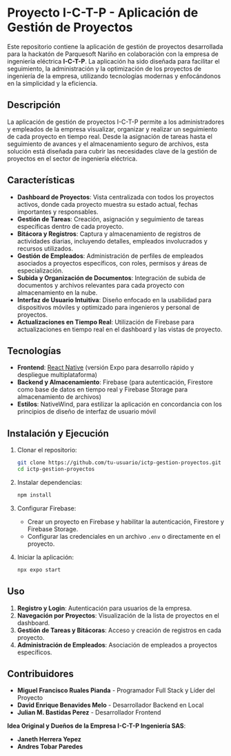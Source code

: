 # Proyecto I-C-T-P - Aplicación de Gestión de Proyectos

Este repositorio contiene la aplicación de gestión de proyectos desarrollada para la hackatón de Parquesoft Nariño en colaboración con la empresa de ingeniería eléctrica **I-C-T-P**. La aplicación ha sido diseñada para facilitar el seguimiento, la administración y la optimización de los proyectos de ingeniería de la empresa, utilizando tecnologías modernas y enfocándonos en la simplicidad y la eficiencia.

## Descripción

La aplicación de gestión de proyectos I-C-T-P permite a los administradores y empleados de la empresa visualizar, organizar y realizar un seguimiento de cada proyecto en tiempo real. Desde la asignación de tareas hasta el seguimiento de avances y el almacenamiento seguro de archivos, esta solución está diseñada para cubrir las necesidades clave de la gestión de proyectos en el sector de ingeniería eléctrica.

## Características

- **Dashboard de Proyectos**: Vista centralizada con todos los proyectos activos, donde cada proyecto muestra su estado actual, fechas importantes y responsables.
- **Gestión de Tareas**: Creación, asignación y seguimiento de tareas específicas dentro de cada proyecto.
- **Bitácora y Registros**: Captura y almacenamiento de registros de actividades diarias, incluyendo detalles, empleados involucrados y recursos utilizados.
- **Gestión de Empleados**: Administración de perfiles de empleados asociados a proyectos específicos, con roles, permisos y áreas de especialización.
- **Subida y Organización de Documentos**: Integración de subida de documentos y archivos relevantes para cada proyecto con almacenamiento en la nube.
- **Interfaz de Usuario Intuitiva**: Diseño enfocado en la usabilidad para dispositivos móviles y optimizado para ingenieros y personal de proyectos.
- **Actualizaciones en Tiempo Real**: Utilización de Firebase para actualizaciones en tiempo real en el dashboard y las vistas de proyecto.

## Tecnologías

- **Frontend**: [React Native](https://reactnative.dev/) (versión Expo para desarrollo rápido y despliegue multiplataforma)
- **Backend y Almacenamiento**: Firebase (para autenticación, Firestore como base de datos en tiempo real y Firebase Storage para almacenamiento de archivos)
- **Estilos**: NativeWind, para estilizar la aplicación en concordancia con los principios de diseño de interfaz de usuario móvil

## Instalación y Ejecución

1. Clonar el repositorio:

    ```bash
    git clone https://github.com/tu-usuario/ictp-gestion-proyectos.git
    cd ictp-gestion-proyectos
    ```

2. Instalar dependencias:

    ```bash
    npm install
    ```

3. Configurar Firebase:

    - Crear un proyecto en Firebase y habilitar la autenticación, Firestore y Firebase Storage.
    - Configurar las credenciales en un archivo `.env` o directamente en el proyecto.

4. Iniciar la aplicación:

    ```bash
    npx expo start
    ```

## Uso

1. **Registro y Login**: Autenticación para usuarios de la empresa.
2. **Navegación por Proyectos**: Visualización de la lista de proyectos en el dashboard.
3. **Gestión de Tareas y Bitácoras**: Acceso y creación de registros en cada proyecto.
4. **Administración de Empleados**: Asociación de empleados a proyectos específicos.

## Contribuidores

- **Miguel Francisco Ruales Pianda** - Programador Full Stack y Líder del Proyecto
- **David Enrique Benavides Melo** - Desarrollador Backend en Local
- **Julian M. Bastidas Perez** - Desarrollador Frontend

**Idea Original y Dueños de la Empresa I-C-T-P Ingeniería SAS**:
- **Janeth Herrera Yepez**
- **Andres Tobar Paredes**
